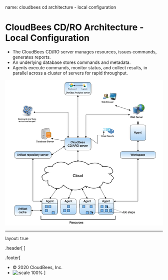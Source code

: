 name: cloudbees cd architecture - local configuration
# CloudBees CD/RO Architecture - Local Configuration

- The CloudBees CD/RO server manages resources, issues commands, generates reports.
- An underlying database stores commands and metadata.
- Agents execute commands, monitor status, and collect results, in parallel across a cluster of servers for rapid throughput.

![:scale 100%](../../img/cloudbees-cd/local_configuration.png)


---
layout: true

.header[
]

.footer[
- © 2020 CloudBees, Inc.
- ![:scale 100%](../img/CloudBees-Submark-Full-Color.svg)
]
